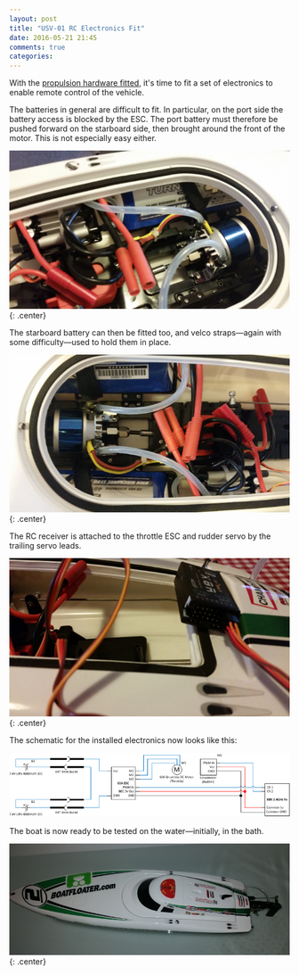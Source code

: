 ```yaml
---
layout: post
title: "USV-01 RC Electronics Fit"
date: 2016-05-21 21:45
comments: true
categories: 
---
```


With the [propulsion hardware fitted](../usv-01-hull-assembly), it's time to fit a set of electronics to enable remote control of the vehicle.

The batteries in general are difficult to fit. In particular, on the port side the battery access is blocked by the ESC. The port battery must therefore be pushed forward on the starboard side, then brought around the front of the motor. This is not especially easy either.

![Port Battery fit](/hardware/usv-01/portbattery.jpg){: .center}

The starboard battery can then be fitted too, and velco straps&mdash;again with some difficulty&mdash;used to hold them in place.

![Both batteries fitted](/hardware/usv-01/bothbatteries.jpg){: .center}

The RC receiver is attached to the throttle ESC and rudder servo by the trailing servo leads.

![Receiver fitted](/hardware/usv-01/rx.jpg){: .center}

The schematic for the installed electronics now looks like this:

![Base RC Electronics Schematic](/hardware/usv-01/base-rc-schematic.png)

The boat is now ready to be tested on the water&mdash;initially, in the bath.

![Boat in bath](/hardware/usv-01/bath.jpg){: .center}
